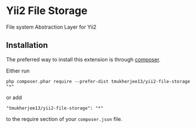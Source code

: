 Yii2 File Storage
=================
File system Abstraction Layer for Yii2

Installation
------------

The preferred way to install this extension is through [composer](http://getcomposer.org/download/).

Either run

```
php composer.phar require --prefer-dist tmukherjee13/yii2-file-storage "*"
```

or add

```
"tmukherjee13/yii2-file-storage": "*"
```

to the require section of your `composer.json` file.


